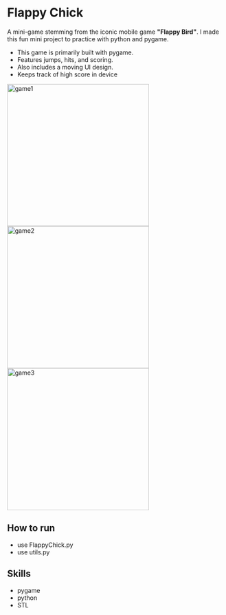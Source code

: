 # Flappy Chick

A mini-game stemming from the iconic mobile game <strong>"Flappy Bird"</strong>. I made this fun mini project to practice with python and pygame.
- This game is primarily built with pygame.
- Features jumps, hits, and scoring.
- Also includes a moving UI design.
- Keeps track of high score in device 

<img width="330" alt="game1" src="https://github.com/user-attachments/assets/676ccd0e-a192-4fb3-966a-cdf3852901ef" />

<img width="330" alt="game2" src="https://github.com/user-attachments/assets/5c9e2248-8ea6-4eb2-b815-f19e0079896a" />

<img width="330" alt="game3" src="https://github.com/user-attachments/assets/17532e53-222d-47fe-86f5-707f657a8c8c" />



## How to run
- use FlappyChick.py
- use utils.py

## Skills  
- pygame
- python
- STL 
